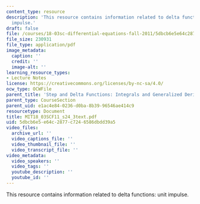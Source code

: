 ```yaml
---
content_type: resource
description: 'This resource contains information related to delta functions: unit
  impulse.'
draft: false
file: /courses/18-03sc-differential-equations-fall-2011/5dbcb6e5e64c2877c7246586dbdd39a5_MIT18_03SCF11_s24_3text.pdf
file_size: 230931
file_type: application/pdf
image_metadata:
  caption: ''
  credit: ''
  image-alt: ''
learning_resource_types:
- Lecture Notes
license: https://creativecommons.org/licenses/by-nc-sa/4.0/
ocw_type: OCWFile
parent_title: 'Step and Delta Functions: Integrals and Generalized Derivatives'
parent_type: CourseSection
parent_uid: e1ac4e84-0236-d0ba-8b39-96546ae414c9
resourcetype: Document
title: MIT18_03SCF11_s24_3text.pdf
uid: 5dbcb6e5-e64c-2877-c724-6586dbdd39a5
video_files:
  archive_url: ''
  video_captions_file: ''
  video_thumbnail_file: ''
  video_transcript_file: ''
video_metadata:
  video_speakers: ''
  video_tags: ''
  youtube_description: ''
  youtube_id: ''
---
```

This resource contains information related to delta functions: unit impulse.